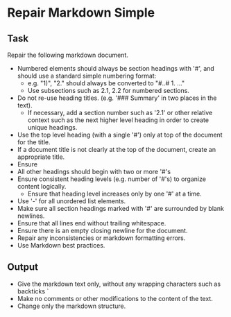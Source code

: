 # Repair Markdown Simple

## Task

Repair the following markdown document.

- Numbered elements should always be section headings with '#', and should use a standard simple numbering format:
  -  e.g. "1)", "2." should always be converted to "#..# 1. ..." 
  - Use subsections such as 2.1, 2.2 for numbered sections.
- Do not re-use heading titles. (e.g. '### Summary' in two places in the text). 
   - If necessary, add a section number such as '2.1' or other relative context such as the next higher level heading
     in order to create unique headings.
- Use the top level heading (with a single '#') only at top of the document for the title.
- If a document title is not clearly at the top of the document, create an appropriate title.
- Ensure
- All other headings should begin with two or more '#'s
- Ensure consistent heading levels (e.g. number of '#'s) to organize content logically.
  - Ensure that heading level increases only by one '#' at a time.
- Use '-' for all unordered list elements.
- Make sure all section headings marked with '#' are surrounded by blank newlines.
- Ensure that all lines end without trailing whitespace.
- Ensure there is an empty closing newline for the document.
- Repair any inconsistencies or markdown formatting errors.
- Use Markdown best practices.

## Output

- Give the markdown text only, without any wrapping characters such as backticks `
- Make no comments or other modifications to the content of the text.
- Change only the markdown structure.
